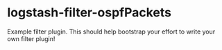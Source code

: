 # logstash-filter-ospfPackets
Example filter plugin. This should help bootstrap your effort to write your own filter plugin!
